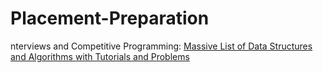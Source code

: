 # Placement-Preparation


nterviews and Competitive Programming: 
[Massive List of Data Structures and Algorithms with Tutorials and Problems](https://qr.ae/TWv5qJ)



